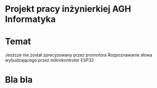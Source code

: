 # Projekt pracy inżynierkiej AGH Informatyka

# Temat
Jeszcze nie został zprecyzowany przez promotora
Rozpoznawanie słowa wybudzającego przez mikrokontroler ESP32

# Bla bla

